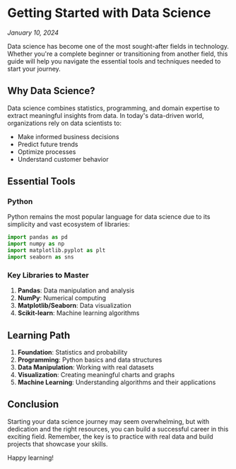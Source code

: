 # Getting Started with Data Science

*January 10, 2024*

Data science has become one of the most sought-after fields in technology. Whether you're a complete beginner or transitioning from another field, this guide will help you navigate the essential tools and techniques needed to start your journey.

## Why Data Science?

Data science combines statistics, programming, and domain expertise to extract meaningful insights from data. In today's data-driven world, organizations rely on data scientists to:

- Make informed business decisions
- Predict future trends
- Optimize processes
- Understand customer behavior

## Essential Tools

### Python
Python remains the most popular language for data science due to its simplicity and vast ecosystem of libraries:

```python
import pandas as pd
import numpy as np
import matplotlib.pyplot as plt
import seaborn as sns
```

### Key Libraries to Master

1. **Pandas**: Data manipulation and analysis
2. **NumPy**: Numerical computing
3. **Matplotlib/Seaborn**: Data visualization
4. **Scikit-learn**: Machine learning algorithms

## Learning Path

1. **Foundation**: Statistics and probability
2. **Programming**: Python basics and data structures
3. **Data Manipulation**: Working with real datasets
4. **Visualization**: Creating meaningful charts and graphs
5. **Machine Learning**: Understanding algorithms and their applications

## Conclusion

Starting your data science journey may seem overwhelming, but with dedication and the right resources, you can build a successful career in this exciting field. Remember, the key is to practice with real data and build projects that showcase your skills.

Happy learning!
